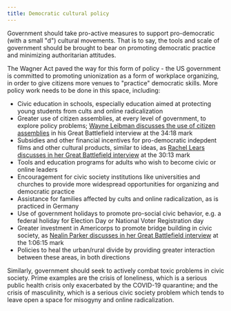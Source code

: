 ```yaml
---
title: Democratic cultural policy
---
```


Government should take pro-active measures to support pro-democratic (with a small "d") cultural movements. That is to say, the tools and scale of government should be brought to bear on promoting democratic practice and minimizing authoritarian attitudes.

The Wagner Act paved the way for this form of policy - the US government is committed to promoting unionization as a form of workplace organizing, in order to give citizens more venues to "practice" democratic skills. More policy work needs to be done in this space, including:

* Civic education in schools, especially education aimed at protecting young students from cults and online radicalization
* Greater use of citizen assemblies, at every level of government, to explore policy problems; [Wayne Leibman discusses the use of citizen assemblies](http://www.resistancedashboard.com/node/1093) in his Great Battlefield interview at the 34:18 mark
* Subsidies and other financial incentives for pro-democratic indepdent films and other cultural products, similar to ideas, as [Rachel Lears discusses in her Great Battlefield interview](https://www.resistancedashboard.com/node/1139) at the 30:13 mark
* Tools and education programs for adults who wish to become civic or online leaders
* Encouragement for civic society institutions like universities and churches to provide more widespread opportunities for organizing and democratic practice
* Assistance for families affected by cults and online radicalization, as is practiced in Germany
* Use of government holidays to promote pro-social civic behavior, e.g. a federal holiday for Election Day or National Voter Registration day
* Greater investment in Americorps to promote bridge building in civic society, as [Nealin Parker discusses in her Great Battlefield interview](http://www.resistancedashboard.com/node/1051) at the 1:06:15 mark
* Policies to heal the urban/rural divide by providing greater interaction between these areas, in both directions

Similarly, government should seek to actively combat toxic problems in civic society. Prime examples are the crisis of loneliness, which is a serious public health crisis only exacerbated by the COVID-19 quarantine; and the crisis of masculinity, which is a serious civic society problem which tends to leave open a space for misogyny and online radicalization.